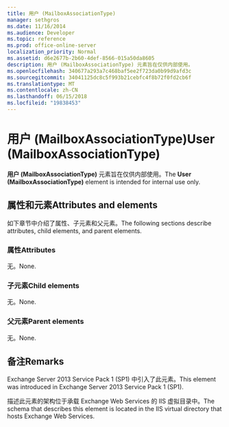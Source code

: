 ```yaml
---
title: 用户 (MailboxAssociationType)
manager: sethgros
ms.date: 11/16/2014
ms.audience: Developer
ms.topic: reference
ms.prod: office-online-server
localization_priority: Normal
ms.assetid: d6e2677b-2b60-4def-8566-015a50da8605
description: 用户 (MailboxAssociationType) 元素旨在仅供内部使用。
ms.openlocfilehash: 340677a293a7c468baf5ee2f723da0b99d9afd3c
ms.sourcegitcommit: 34041125dc8c5f993b21cebfc4f8b72f0fd2cb6f
ms.translationtype: MT
ms.contentlocale: zh-CN
ms.lasthandoff: 06/15/2018
ms.locfileid: "19838453"
---
```

# <a name="user-mailboxassociationtype"></a><span data-ttu-id="9572b-103">用户 (MailboxAssociationType)</span><span class="sxs-lookup"><span data-stu-id="9572b-103">User (MailboxAssociationType)</span></span>

<span data-ttu-id="9572b-104">**用户 (MailboxAssociationType)** 元素旨在仅供内部使用。</span><span class="sxs-lookup"><span data-stu-id="9572b-104">The **User (MailboxAssociationType)** element is intended for internal use only.</span></span> 

## <a name="attributes-and-elements"></a><span data-ttu-id="9572b-105">属性和元素</span><span class="sxs-lookup"><span data-stu-id="9572b-105">Attributes and elements</span></span>

<span data-ttu-id="9572b-106">如下章节中介绍了属性、子元素和父元素。</span><span class="sxs-lookup"><span data-stu-id="9572b-106">The following sections describe attributes, child elements, and parent elements.</span></span>
  
### <a name="attributes"></a><span data-ttu-id="9572b-107">属性</span><span class="sxs-lookup"><span data-stu-id="9572b-107">Attributes</span></span>

<span data-ttu-id="9572b-108">无。</span><span class="sxs-lookup"><span data-stu-id="9572b-108">None.</span></span>
  
### <a name="child-elements"></a><span data-ttu-id="9572b-109">子元素</span><span class="sxs-lookup"><span data-stu-id="9572b-109">Child elements</span></span>

<span data-ttu-id="9572b-110">无。</span><span class="sxs-lookup"><span data-stu-id="9572b-110">None.</span></span>
  
### <a name="parent-elements"></a><span data-ttu-id="9572b-111">父元素</span><span class="sxs-lookup"><span data-stu-id="9572b-111">Parent elements</span></span>

<span data-ttu-id="9572b-112">无。</span><span class="sxs-lookup"><span data-stu-id="9572b-112">None.</span></span>
  
## <a name="remarks"></a><span data-ttu-id="9572b-113">备注</span><span class="sxs-lookup"><span data-stu-id="9572b-113">Remarks</span></span>

<span data-ttu-id="9572b-114">Exchange Server 2013 Service Pack 1 (SP1) 中引入了此元素。</span><span class="sxs-lookup"><span data-stu-id="9572b-114">This element was introduced in Exchange Server 2013 Service Pack 1 (SP1).</span></span>
  
<span data-ttu-id="9572b-115">描述此元素的架构位于承载 Exchange Web Services 的 IIS 虚拟目录中。</span><span class="sxs-lookup"><span data-stu-id="9572b-115">The schema that describes this element is located in the IIS virtual directory that hosts Exchange Web Services.</span></span>
  

